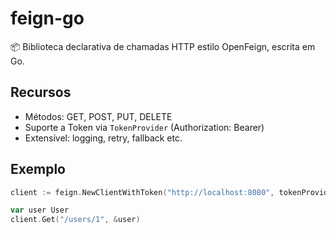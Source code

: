 # feign-go

📦 Biblioteca declarativa de chamadas HTTP estilo OpenFeign, escrita em Go.

## Recursos

- Métodos: GET, POST, PUT, DELETE
- Suporte a Token via `TokenProvider` (Authorization: Bearer)
- Extensível: logging, retry, fallback etc.

## Exemplo

```go
client := feign.NewClientWithToken("http://localhost:8080", tokenProvider)

var user User
client.Get("/users/1", &user)
